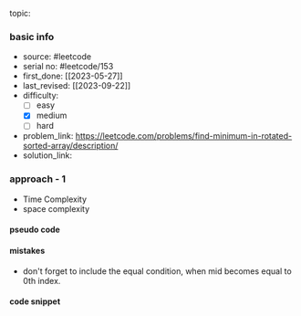 topic:

### basic info
- source: #leetcode 
- serial no: #leetcode/153 
- first_done: [[2023-05-27]]
- last_revised: [[2023-09-22]]
- difficulty:
	- [ ] easy
	- [x] medium
	- [ ] hard
- problem_link: https://leetcode.com/problems/find-minimum-in-rotated-sorted-array/description/
- solution_link:

### approach - 1
- Time Complexity
- space complexity

#### pseudo code

#### mistakes
- don't forget to include the equal condition, when mid becomes equal to 0th index.
#### code snippet
```python

```